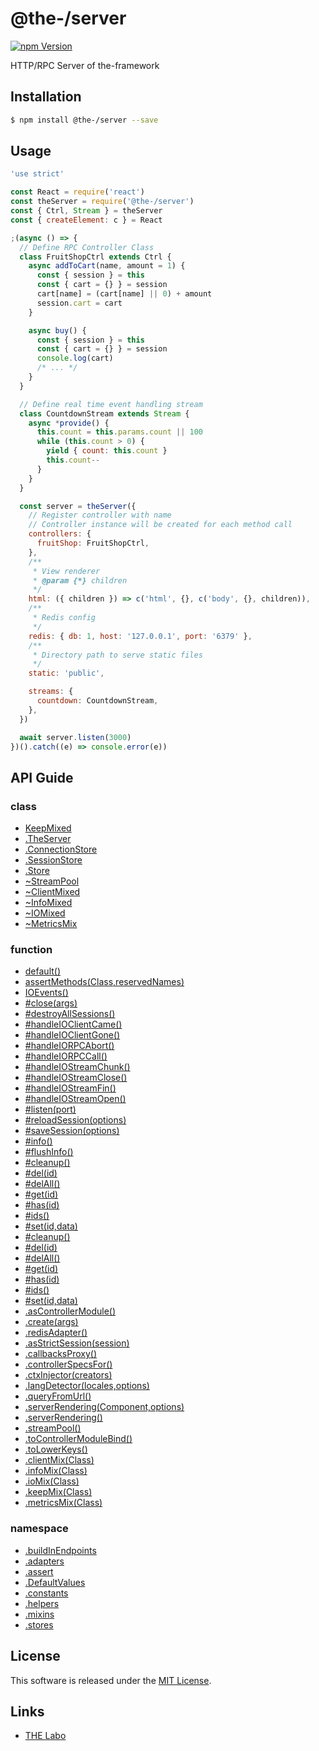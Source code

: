 @the-/server
==========

<!---
This file is generated by the-tmpl. Do not update manually.
--->

<!-- Badge Start -->
<a name="badges"></a>

[![npm Version][bd_npm_shield_url]][bd_npm_url]

[bd_repo_url]: https://github.com/the-labo/the
[bd_travis_url]: http://travis-ci.org/the-labo/the
[bd_travis_shield_url]: http://img.shields.io/travis/the-labo/the.svg?style=flat
[bd_travis_com_url]: http://travis-ci.com/the-labo/the
[bd_travis_com_shield_url]: https://api.travis-ci.com/the-labo/the.svg?token=
[bd_license_url]: https://github.com/the-labo/the/blob/master/LICENSE
[bd_npm_url]: http://www.npmjs.org/package/@the-/server
[bd_npm_shield_url]: http://img.shields.io/npm/v/@the-/server.svg?style=flat
[bd_standard_url]: http://standardjs.com/
[bd_standard_shield_url]: https://img.shields.io/badge/code%20style-standard-brightgreen.svg

<!-- Badge End -->


<!-- Description Start -->
<a name="description"></a>

HTTP/RPC Server of the-framework

<!-- Description End -->


<!-- Overview Start -->
<a name="overview"></a>




<!-- Overview End -->


<!-- Sections Start -->
<a name="sections"></a>

<!-- Section from "doc/readme/01.Installation.md.hbs" Start -->

<a name="section-doc-readme-01-installation-md"></a>

Installation
-----

```bash
$ npm install @the-/server --save
```


<!-- Section from "doc/readme/01.Installation.md.hbs" End -->

<!-- Section from "doc/readme/02.Usage.md.hbs" Start -->

<a name="section-doc-readme-02-usage-md"></a>

Usage
---------

```javascript
'use strict'

const React = require('react')
const theServer = require('@the-/server')
const { Ctrl, Stream } = theServer
const { createElement: c } = React

;(async () => {
  // Define RPC Controller Class
  class FruitShopCtrl extends Ctrl {
    async addToCart(name, amount = 1) {
      const { session } = this
      const { cart = {} } = session
      cart[name] = (cart[name] || 0) + amount
      session.cart = cart
    }

    async buy() {
      const { session } = this
      const { cart = {} } = session
      console.log(cart)
      /* ... */
    }
  }

  // Define real time event handling stream
  class CountdownStream extends Stream {
    async *provide() {
      this.count = this.params.count || 100
      while (this.count > 0) {
        yield { count: this.count }
        this.count--
      }
    }
  }

  const server = theServer({
    // Register controller with name
    // Controller instance will be created for each method call
    controllers: {
      fruitShop: FruitShopCtrl,
    },
    /**
     * View renderer
     * @param {*} children
     */
    html: ({ children }) => c('html', {}, c('body', {}, children)),
    /**
     * Redis config
     */
    redis: { db: 1, host: '127.0.0.1', port: '6379' },
    /**
     * Directory path to serve static files
     */
    static: 'public',

    streams: {
      countdown: CountdownStream,
    },
  })

  await server.listen(3000)
})().catch((e) => console.error(e))

```


<!-- Section from "doc/readme/02.Usage.md.hbs" End -->


<!-- Sections Start -->

<a name="api"></a>

## API Guide

### class
- [KeepMixed](./doc/api/api.md#KeepMixed)
- [.TheServer](./doc/api/api.md#module_@the-/server.TheServer)
- [.ConnectionStore](./doc/api/api.md#module_@the-/server.stores.ConnectionStore)
- [.SessionStore](./doc/api/api.md#module_@the-/server.stores.SessionStore)
- [.Store](./doc/api/api.md#module_@the-/server.stores.Store)
- [~StreamPool](./doc/api/api.md#module_@the-/server.helpers~StreamPool)
- [~ClientMixed](./doc/api/api.md#module_@the-/server.mixins.clientMix~ClientMixed)
- [~InfoMixed](./doc/api/api.md#module_@the-/server.mixins.infoMix~InfoMixed)
- [~IOMixed](./doc/api/api.md#module_@the-/server.mixins.ioMix~IOMixed)
- [~MetricsMix](./doc/api/api.md#module_@the-/server.mixins.metricsMix~MetricsMix)
### function
- [default()](./doc/api/api.md#default)
- [assertMethods(Class,reservedNames)](./doc/api/api.md#assertMethods)
- [IOEvents()](./doc/api/api.md#IOEvents)
- [#close(args)](./doc/api/api.md#module_@the-/server.TheServer#close)
- [#destroyAllSessions()](./doc/api/api.md#module_@the-/server.TheServer#destroyAllSessions)
- [#handleIOClientCame()](./doc/api/api.md#module_@the-/server.TheServer#handleIOClientCame)
- [#handleIOClientGone()](./doc/api/api.md#module_@the-/server.TheServer#handleIOClientGone)
- [#handleIORPCAbort()](./doc/api/api.md#module_@the-/server.TheServer#handleIORPCAbort)
- [#handleIORPCCall()](./doc/api/api.md#module_@the-/server.TheServer#handleIORPCCall)
- [#handleIOStreamChunk()](./doc/api/api.md#module_@the-/server.TheServer#handleIOStreamChunk)
- [#handleIOStreamClose()](./doc/api/api.md#module_@the-/server.TheServer#handleIOStreamClose)
- [#handleIOStreamFin()](./doc/api/api.md#module_@the-/server.TheServer#handleIOStreamFin)
- [#handleIOStreamOpen()](./doc/api/api.md#module_@the-/server.TheServer#handleIOStreamOpen)
- [#listen(port)](./doc/api/api.md#module_@the-/server.TheServer#listen)
- [#reloadSession(options)](./doc/api/api.md#ControllerModuleBind#reloadSession)
- [#saveSession(options)](./doc/api/api.md#ControllerModuleBind#saveSession)
- [#info()](./doc/api/api.md#module_@the-/server.mixins.infoMix~InfoMixed#info)
- [#flushInfo()](./doc/api/api.md#module_@the-/server.mixins.infoMix~InfoMixed#flushInfo)
- [#cleanup()](./doc/api/api.md#module_@the-/server.stores.Store#cleanup)
- [#del(id)](./doc/api/api.md#module_@the-/server.stores.Store#del)
- [#delAll()](./doc/api/api.md#module_@the-/server.stores.Store#delAll)
- [#get(id)](./doc/api/api.md#module_@the-/server.stores.Store#get)
- [#has(id)](./doc/api/api.md#module_@the-/server.stores.Store#has)
- [#ids()](./doc/api/api.md#module_@the-/server.stores.Store#ids)
- [#set(id,data)](./doc/api/api.md#module_@the-/server.stores.Store#set)
- [#cleanup()](./doc/api/api.md#module_@the-/server.stores.ConnectionStore#cleanup)
- [#del(id)](./doc/api/api.md#module_@the-/server.stores.ConnectionStore#del)
- [#delAll()](./doc/api/api.md#module_@the-/server.stores.ConnectionStore#delAll)
- [#get(id)](./doc/api/api.md#module_@the-/server.stores.ConnectionStore#get)
- [#has(id)](./doc/api/api.md#module_@the-/server.stores.ConnectionStore#has)
- [#ids()](./doc/api/api.md#module_@the-/server.stores.ConnectionStore#ids)
- [#set(id,data)](./doc/api/api.md#module_@the-/server.stores.ConnectionStore#set)
- [.asControllerModule()](./doc/api/api.md#module_@the-/server.asControllerModule)
- [.create(args)](./doc/api/api.md#module_@the-/server.create)
- [.redisAdapter()](./doc/api/api.md#module_@the-/server.adapters.redisAdapter)
- [.asStrictSession(session)](./doc/api/api.md#module_@the-/server.helpers.asStrictSession)
- [.callbacksProxy()](./doc/api/api.md#module_@the-/server.helpers.callbacksProxy)
- [.controllerSpecsFor()](./doc/api/api.md#module_@the-/server.helpers.controllerSpecsFor)
- [.ctxInjector(creators)](./doc/api/api.md#module_@the-/server.helpers.ctxInjector)
- [.langDetector(locales,options)](./doc/api/api.md#module_@the-/server.helpers.langDetector)
- [.queryFromUrl()](./doc/api/api.md#module_@the-/server.helpers.queryFromUrl)
- [.serverRendering(Component,options)](./doc/api/api.md#module_@the-/server.helpers.serverRendering)
- [.serverRendering()](./doc/api/api.md#module_@the-/server.helpers.serverRendering)
- [.streamPool()](./doc/api/api.md#module_@the-/server.helpers.streamPool)
- [.toControllerModuleBind()](./doc/api/api.md#module_@the-/server.helpers.toControllerModuleBind)
- [.toLowerKeys()](./doc/api/api.md#module_@the-/server.helpers.toLowerKeys)
- [.clientMix(Class)](./doc/api/api.md#module_@the-/server.mixins.clientMix)
- [.infoMix(Class)](./doc/api/api.md#module_@the-/server.mixins.infoMix)
- [.ioMix(Class)](./doc/api/api.md#module_@the-/server.mixins.ioMix)
- [.keepMix(Class)](./doc/api/api.md#module_@the-/server.mixins.keepMix)
- [.metricsMix(Class)](./doc/api/api.md#module_@the-/server.mixins.metricsMix)
### namespace
- [.buildInEndpoints](./doc/api/api.md#module_@the-/server.buildInEndpoints)
- [.adapters](./doc/api/api.md#module_@the-/server.adapters)
- [.assert](./doc/api/api.md#module_@the-/server.assert)
- [.DefaultValues](./doc/api/api.md#module_@the-/server.constants.DefaultValues)
- [.constants](./doc/api/api.md#module_@the-/server.constants)
- [.helpers](./doc/api/api.md#module_@the-/server.helpers)
- [.mixins](./doc/api/api.md#module_@the-/server.mixins)
- [.stores](./doc/api/api.md#module_@the-/server.stores)

<!-- LICENSE Start -->
<a name="license"></a>

License
-------
This software is released under the [MIT License](https://github.com/the-labo/the/blob/master/LICENSE).

<!-- LICENSE End -->


<!-- Links Start -->
<a name="links"></a>

Links
------

+ [THE Labo][the_labo_url]

[the_labo_url]: https://github.com/the-labo

<!-- Links End -->
